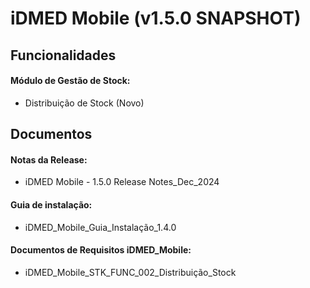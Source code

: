 # iDMED Mobile (v1.5.0 SNAPSHOT)

## Funcionalidades

#### Módulo de Gestão de Stock:
- Distribuição de Stock (Novo)

## Documentos

#### Notas da Release:
- iDMED Mobile - 1.5.0 Release Notes_Dec_2024
#### Guia de instalação:
- iDMED_Mobile_Guia_Instalação_1.4.0
#### Documentos de Requisitos iDMED_Mobile:
- iDMED_Mobile_STK_FUNC_002_Distribuição_Stock
